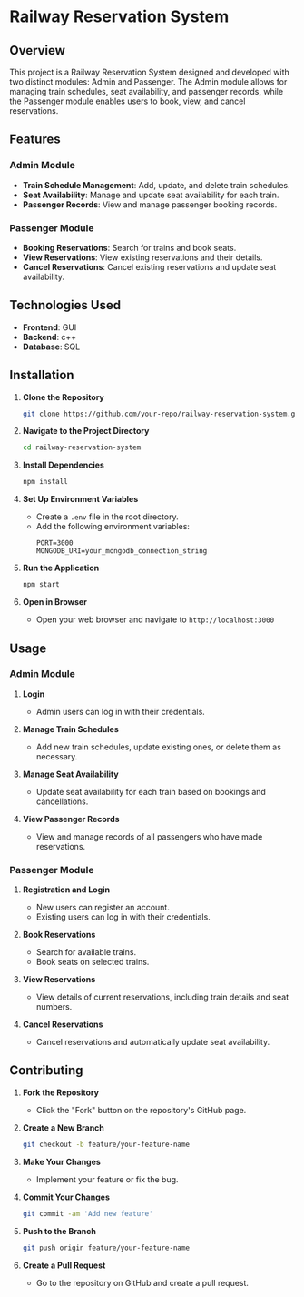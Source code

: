 # Railway Reservation System

## Overview
This project is a Railway Reservation System designed and developed with two distinct modules: Admin and Passenger. The Admin module allows for managing train schedules, seat availability, and passenger records, while the Passenger module enables users to book, view, and cancel reservations.

## Features

### Admin Module
- **Train Schedule Management**: Add, update, and delete train schedules.
- **Seat Availability**: Manage and update seat availability for each train.
- **Passenger Records**: View and manage passenger booking records.

### Passenger Module
- **Booking Reservations**: Search for trains and book seats.
- **View Reservations**: View existing reservations and their details.
- **Cancel Reservations**: Cancel existing reservations and update seat availability.

## Technologies Used
- **Frontend**: GUI 
- **Backend**: c++
- **Database**: SQL

## Installation

1. **Clone the Repository**
   ```bash
   git clone https://github.com/your-repo/railway-reservation-system.git
   ```

2. **Navigate to the Project Directory**
   ```bash
   cd railway-reservation-system
   ```

3. **Install Dependencies**
   ```bash
   npm install
   ```

4. **Set Up Environment Variables**
   - Create a `.env` file in the root directory.
   - Add the following environment variables:
     ```
     PORT=3000
     MONGODB_URI=your_mongodb_connection_string
     ```

5. **Run the Application**
   ```bash
   npm start
   ```

6. **Open in Browser**
   - Open your web browser and navigate to `http://localhost:3000`

## Usage

### Admin Module
1. **Login**
   - Admin users can log in with their credentials.
   
2. **Manage Train Schedules**
   - Add new train schedules, update existing ones, or delete them as necessary.

3. **Manage Seat Availability**
   - Update seat availability for each train based on bookings and cancellations.

4. **View Passenger Records**
   - View and manage records of all passengers who have made reservations.

### Passenger Module
1. **Registration and Login**
   - New users can register an account.
   - Existing users can log in with their credentials.

2. **Book Reservations**
   - Search for available trains.
   - Book seats on selected trains.

3. **View Reservations**
   - View details of current reservations, including train details and seat numbers.

4. **Cancel Reservations**
   - Cancel reservations and automatically update seat availability.

## Contributing
1. **Fork the Repository**
   - Click the "Fork" button on the repository's GitHub page.

2. **Create a New Branch**
   ```bash
   git checkout -b feature/your-feature-name
   ```

3. **Make Your Changes**
   - Implement your feature or fix the bug.

4. **Commit Your Changes**
   ```bash
   git commit -am 'Add new feature'
   ```

5. **Push to the Branch**
   ```bash
   git push origin feature/your-feature-name
   ```

6. **Create a Pull Request**
   - Go to the repository on GitHub and create a pull request.
